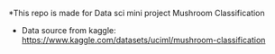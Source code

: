 *This repo is made for Data sci mini project
Mushroom Classification
- Data source from kaggle: https://www.kaggle.com/datasets/uciml/mushroom-classification
